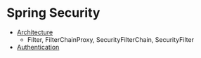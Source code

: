 # Spring Security

* [Architecture](Architecture/Architecture.md)
  * Filter, FilterChainProxy, SecurityFilterChain, SecurityFilter
* [Authentication](Authentication/Authentication.md)